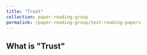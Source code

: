 ```yaml
---
title: "Trust"
collection: paper-reading-group
permalink: /paper-reading-group/test-reading-papers
---
```


## What is "Trust"



